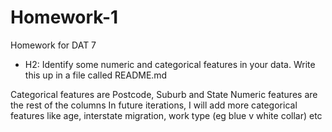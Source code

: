 # Homework-1
Homework for DAT 7

* H2: Identify some numeric and categorical features in your data. Write this up in a file called README.md 

Categorical features are Postcode, Suburb and State
Numeric features are the rest of the columns
In future iterations, I will add more categorical features like age, interstate migration, work type (eg blue v white collar) etc